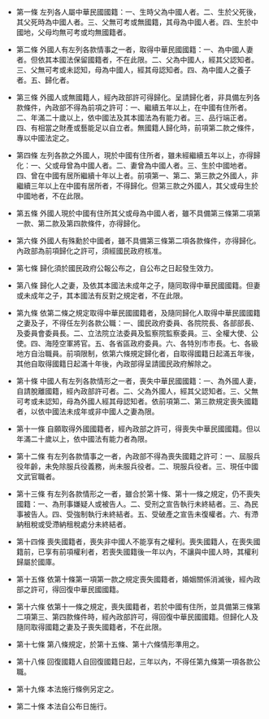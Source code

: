 * 第一條 左列各人屬中華民國國籍：一、生時父為中國人者。二、生於父死後，其父死時為中國人者。三、父無可考或無國籍，其母為中國人者。四、生於中國地，父母均無可考或均無國籍者。

* 第二條 外國人有左列各款情事之一者，取得中華民國國籍：一、為中國人妻者。但依其本國法保留國籍者，不在此限。二、父為中國人，經其父認知者。三、父無可考或未認知，母為中國人，經其母認知者。四、為中國人之養子者。五、歸化者。

* 第三條 外國人或無國籍人，經內政部許可得歸化。呈請歸化者，非具備左列各款條件，內政部不得為前項之許可：一、繼續五年以上，在中國有住所者。二、年滿二十歲以上，依中國法及其本國法為有能力者。三、品行端正者。四、有相當之財產或藝能足以自立者。無國籍人歸化時，前項第二款之條件，專以中國法定之。

* 第四條 左列各款之外國人，現於中國有住所者，雖未經繼續五年以上，亦得歸化：一、父或母曾為中國人者。二、妻曾為中國人者。三、生於中國地者。四、曾在中國有居所繼續十年以上者。前項第一、第二、第三款之外國人，非繼續三年以上在中國有居所者，不得歸化。但第三款之外國人，其父或母生於中國地者，不在此限。

* 第五條 外國人現於中國有住所其父或母為中國人者，雖不具備第三條第二項第一款、第二款及第四款條件，亦得歸化。

* 第六條 外國人有殊勳於中國者，雖不具備第三條第二項各款條件，亦得歸化。內政部為前項歸化之許可，須經國民政府核准。

* 第七條 歸化須於國民政府公報公布之，自公布之日起發生效力。

* 第八條 歸化人之妻，及依其本國法未成年之子，隨同取得中華民國國籍。但妻或未成年之子，其本國法有反對之規定者，不在此限。

* 第九條 依第二條之規定取得中華民國國籍者，及隨同歸化人取得中華民國國籍之妻及子，不得任左列各款公職：一、國民政府委員、各院院長、各部部長、及委員會委員長。二、立法院立法委員及監察院監察委員。三、全權大使、公使。四、海陸空軍將官。五、各省區政府委員。六、各特別市市長。七、各級地方自治職員。前項限制，依第六條規定歸化者，自取得國籍日起滿五年後，其他自取得國籍日起滿十年後，內政部得呈請國民政府解除之。

* 第十條 中國人有左列各款情形之一者，喪失中華民國國籍：一、為外國人妻，自請脫離國籍，經內政部許可者。二、父為外國人，經其父認知者。三、父無可考或未認知，母為外國人經其母認知者。依前項第二、第三款規定喪失國籍者，以依中國法未成年或非中國人之妻為限。

* 第十一條 自願取得外國國籍者，經內政部之許可，得喪失中華民國國籍。但以年滿二十歲以上，依中國法有能力者為限。

* 第十二條 有左列各款情事之一者，內政部不得為喪失國籍之許可：一、屆服兵役年齡，未免除服兵役義務，尚未服兵役者。二、現服兵役者。三、現任中國文武官職者。

* 第十三條 有左列各款情形之一者，雖合於第十條、第十一條之規定，仍不喪失國籍：一、為刑事嫌疑人或被告人。二、受刑之宣告執行未終結者。三、為民事被告人。四、受強制執行未終結者。五、受破產之宣告未復權者。六、有滯納租稅或受滯納租稅處分未終結者。

* 第十四條 喪失國籍者，喪失非中國人不能享有之權利。喪失國籍人，在喪失國籍前，已享有前項權利者，若喪失國籍後一年以內，不讓與中國人時，其權利歸屬於國庫。

* 第十五條 依第十條第一項第一款之規定喪失國籍者，婚姻關係消滅後，經內政部之許可，得回復中華民國國籍。

* 第十六條 依第十一條之規定，喪失國籍者，若於中國有住所，並具備第三條第二項第三、第四款條件時，經內政部許可，得回復中華民國國籍。但歸化人及隨同取得國籍之妻及子喪失國籍者，不在此限。

* 第十七條 第八條規定，於第十五條、第十六條情形準用之。

* 第十八條 回復國籍人自回復國籍日起，三年以內，不得任第九條第一項各款公職。

* 第十九條 本法施行條例另定之。

* 第二十條 本法自公布日施行。

